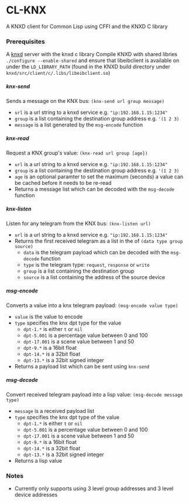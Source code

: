 # CL-KNX
A KNXD client for Common Lisp using CFFI and the KNXD C library

### Prerequisites
A [knxd](https://github.com/knxd/knxd) server with the knxd c library
Compile KNXD with shared libries  `./configure --enable-shared` and ensure that libeibclient is available on under the `LD_LIBRARY_PATH` (found in the KNXD build directory under `knxd/src/client/c/.libs/libeibclient.so`)

##### knx-send
Sends a message on the KNX bus: `(knx-send url group message)`
* `url` is a url string to a knxd service e.g. `"ip:192.168.1.15:1234"`
* `group` is a list containing the destination group address e.g. `'(1 2 3)`
* `message` is a list generated by the `msg-encode` function

##### knx-read
Request a KNX group's value: `(knx-read url group [age])`
* `url` is a url string to a knxd service e.g. `"ip:192.168.1.15:1234"`
* `group` is a list containing the destination group address e.g. `'(1 2 3)`
* `age` is an optional paramter to set the maximum (seconds) a value can be cached before it needs to be re-read
* Returns a message list which can be decoded with the `msg-decode` function

##### knx-listen
Listen for any telegram from the KNX bus: `(knx-listen url)`
* `url` is a url string to a knxd service e.g. `"ip:192.168.1.15:1234"`
* Returns the first received telegram as a list in the of `(data type group source)`
    * `data` is the telegram payload which can be decoded with the `msg-decode` function
	* `type` is the telegram type: `request`, `response` or `write`
    * `group` is a list containing the destination group
    * `source` is a list containing the address of the source device

##### msg-encode
Converts a value into a knx telegram payload: `(msg-encode value type)`
* `value` is the value to encode
* `type` specifies the knx dpt type for the value
    * `dpt-1.*` is either `t` or `nil`
    * `dpt-5.001` is a percentage value between 0 and 100
    * `dpt-17.001` is a scene value between 1 and 50
    * `dpt-9.*` is a 16bit float
    * `dpt-14.*` is a 32bit float
	* `dpt-13.*` is a 32bit signed integer
*  Returns a payload list which can be sent using `knx-send`

##### msg-decode
Convert received telegram payload into a lisp value: `(msg-decode message type)`
* `message` is a received payload list
* `type` specifies the knx dpt type of the value
    * `dpt-1.*` is either `t` or `nil`
    * `dpt-5.001` is a percentage value between 0 and 100
    * `dpt-17.001` is a scene value between 1 and 50
    * `dpt-9.*` is a 16bit float
    * `dpt-14.*` is a 32bit float
	* `dpt-13.*` is a 32bit signed integer
*  Returns a lisp value

### Notes
* Currently only supports using 3 level group addresses and 3 level device addresses
